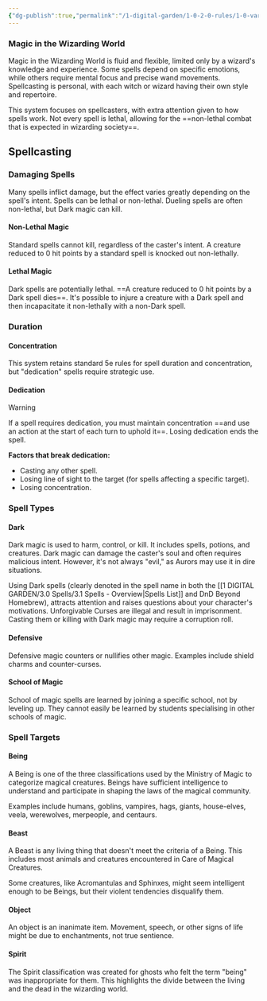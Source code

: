 ```yaml
---
{"dg-publish":true,"permalink":"/1-digital-garden/1-0-2-0-rules/1-0-variant-rules/1-10-spellcasting/"}
---
```


### Magic in the Wizarding World

Magic in the Wizarding World is fluid and flexible, limited only by a wizard's knowledge and experience. Some spells depend on specific emotions, while others require mental focus and precise wand movements. Spellcasting is personal, with each witch or wizard having their own style and repertoire.

This system focuses on spellcasters, with extra attention given to how spells work. Not every spell is lethal, allowing for the ==non-lethal combat that is expected in wizarding society==. 

## Spellcasting

### Damaging Spells

Many spells inflict damage, but the effect varies greatly depending on the spell's intent. Spells can be lethal or non-lethal. Dueling spells are often non-lethal, but Dark magic can kill.

#### Non-Lethal Magic

Standard spells cannot kill, regardless of the caster's intent. A creature reduced to 0 hit points by a standard spell is knocked out non-lethally.

#### Lethal Magic

Dark spells are potentially lethal. ==A creature reduced to 0 hit points by a Dark spell dies==. It's possible to injure a creature with a Dark spell and then incapacitate it non-lethally with a non-Dark spell.

### Duration

#### Concentration

This system retains standard 5e rules for spell duration and concentration, but "dedication" spells require strategic use.

#### Dedication
>[!warning]

If a spell requires dedication, you must maintain concentration ==and use an action at the start of each turn to uphold it==. Losing dedication ends the spell.

**Factors that break dedication:**

* Casting any other spell.
* Losing line of sight to the target (for spells affecting a specific target).
* Losing concentration.

### Spell Types

#### Dark

Dark magic is used to harm, control, or kill. It includes spells, potions, and creatures. Dark magic can damage the caster's soul and often requires malicious intent. However, it's not always "evil," as Aurors may use it in dire situations.

Using Dark spells (clearly denoted in the spell name in both the [[1 DIGITAL GARDEN/3.0 Spells/3.1 Spells - Overview\|Spells List]] and DnD Beyond Homebrew), attracts attention and raises questions about your character's motivations. Unforgivable Curses are illegal and result in imprisonment. Casting them or killing with Dark magic may require a corruption roll.

#### Defensive

Defensive magic counters or nullifies other magic. Examples include shield charms and counter-curses.

#### School of Magic

School of magic spells are learned by joining a specific school, not by leveling up. They cannot easily be learned by students specialising in other schools of magic.

### Spell Targets

#### Being

A Being is one of the three classifications used by the Ministry of Magic to categorize magical creatures. Beings have sufficient intelligence to understand and participate in shaping the laws of the magical community.

Examples include humans, goblins, vampires, hags, giants, house-elves, veela, werewolves, merpeople, and centaurs.

#### Beast

A Beast is any living thing that doesn't meet the criteria of a Being. This includes most animals and creatures encountered in Care of Magical Creatures.

Some creatures, like Acromantulas and Sphinxes, might seem intelligent enough to be Beings, but their violent tendencies disqualify them.

#### Object

An object is an inanimate item. Movement, speech, or other signs of life might be due to enchantments, not true sentience.

#### Spirit

The Spirit classification was created for ghosts who felt the term "being" was inappropriate for them. This highlights the divide between the living and the dead in the wizarding world.